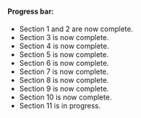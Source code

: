 #### Progress bar:

- Section 1 and 2 are now complete.
- Section 3 is now complete.
- Section 4 is now complete.
- Section 5 is now complete.
- Section 6 is now complete.
- Section 7 is now complete.
- Section 8 is now complete.
- Section 9 is now complete.
- Section 10 is now complete.
- Section 11 is in progress.
